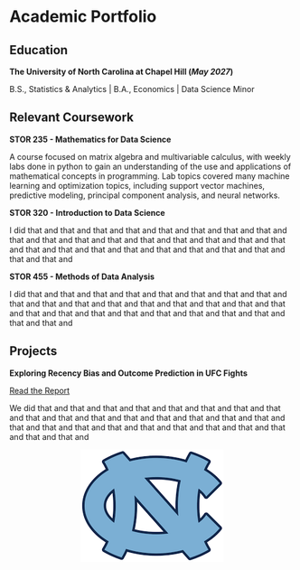 # Academic Portfolio

## Education

**The University of North Carolina at Chapel Hill (_May 2027_)**

B.S., Statistics & Analytics | B.A., Economics | Data Science Minor

## Relevant Coursework
**STOR 235 - Mathematics for Data Science**

A course focused on matrix algebra and multivariable calculus, with weekly labs done in python to gain an understanding of the use and applications of mathematical concepts in programming. Lab topics covered many machine learning and optimization topics, including support vector machines, predictive modeling, principal component analysis, and neural networks.

**STOR 320 - Introduction to Data Science**

I did that and that and that and that and that and that and that and that and that and that and that and that and that and that and that and that and that and that and that and that and that and that and that and that and that and that and that and

**STOR 455 - Methods of Data Analysis**

I did that and that and that and that and that and that and that and that and that and that and that and that and that and that and that and that and that and that and that and that and that and that and that and that and that and that and that and

## Projects

**Exploring Recency Bias and Outcome Prediction in UFC Fights**

[Read the Report](docs/Final_paper_submission-2.html)

We did that and that and that and that and that and that and that and that and that and that and that and that and that and that and that and that and that and that and that and that and that and that and that and that and that and that and that and

<div align="center">
  <img src="assets/images/UNC.png" alt="Logo">
</div>
